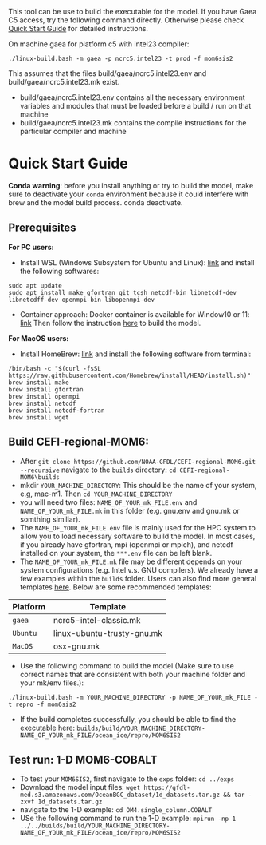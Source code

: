 This tool can be use to build the executable for the model. If you have Gaea C5 access, try the following command directly. Otherwise please check [Quick Start Guide](quick-start-guide) for detailed instructions.

On machine gaea for platform c5 with intel23 compiler:
```console
./linux-build.bash -m gaea -p ncrc5.intel23 -t prod -f mom6sis2
```
This assumes that the files build/gaea/ncrc5.intel23.env and build/gaea/ncrc5.intel23.mk exist.
-  build/gaea/ncrc5.intel23.env contains all the necessary environment variables and modules
that must be loaded before a build / run on that machine
-  build/gaea/ncrc5.intel23.mk  contains the compile instructions for the particular compiler and machine

# Quick Start Guide

**Conda warning**: before you install anything or try to build the model, make sure to deactivate your `conda` environment because it could interfere with brew and the model build process.
conda deactivate.

## Prerequisites
**For PC users:** 
- Install WSL (Windows Subsystem for Ubuntu and Linux):  [link](https://learn.microsoft.com/en-us/windows/wsl/install) and install the following softwares:
```console
sudo apt update
sudo apt install make gfortran git tcsh netcdf-bin libnetcdf-dev libnetcdff-dev openmpi-bin libopenmpi-dev
```
- Container approach: Docker container is available for Window10 or 11: [link]([https://docs.docker.com/desktop/install/windows-install/#:~:text=To%20run%20Windows%20containers%2C%20you,you%20to%20run%20Linux%20containers.&text=Docker%20only%20supports%20Docker%20Desktop,still%20within%20Microsoft's%20servicing%20timeline%20](https://docs.docker.com/desktop/install/windows-install/#:~:text=To%20run%20Windows%20containers%2C%20you,you%20to%20run%20Linux%20containers.&text=Docker%20only%20supports%20Docker%20Desktop,still%20within%20Microsoft's%20servicing%20timeline%20.)https://docs.docker.com/desktop/install/windows-install/#:~:text=To%20run%20Windows%20containers%2C%20you,you%20to%20run%20Linux%20containers.&text=Docker%20only%20supports%20Docker%20Desktop,still%20within%20Microsoft's%20servicing%20timeline%20.)
  Then follow the instruction [here](../ci/docker/README.md) to build the model.

**For MacOS users:** 
- Install HomeBrew: [link](https://brew.sh/) and install the following software from terminal:
```console
/bin/bash -c "$(curl -fsSL https://raw.githubusercontent.com/Homebrew/install/HEAD/install.sh)"
brew install make
brew install gfortran
brew install openmpi
brew install netcdf
brew install netcdf-fortran
brew install wget
```

## Build CEFI-regional-MOM6:
- After `git clone https://github.com/NOAA-GFDL/CEFI-regional-MOM6.git --recursive` navigate to the `builds` directory: `cd CEFI-regional-MOM6\builds`
- mkdir `YOUR_MACHINE_DIRECTORY`: This should be the name of your system, e.g, mac-m1. Then `cd YOUR_MACHINE_DIRECTORY`
- you will need two files: `NAME_OF_YOUR_mk_FILE.env` and `NAME_OF_YOUR_mk_FILE.mk` in this folder (e.g. gnu.env and gnu.mk or somthing similiar).
- The `NAME_OF_YOUR_mk_FILE.env` file is mainly used for the HPC system to allow you to load necessary software to build the model. In most cases, if you already have gfortran, mpi (openmpi or mpich), and netcdf installed on your system, the `***.env` file can be left blank.
- The `NAME_OF_YOUR_mk_FILE.mk` file may be different depends on your system configurations (e.g. Intel v.s. GNU compilers). We already have a few examples within the `builds` folder. Users can also find more general templates [here](https://github.com/NOAA-GFDL/mkmf/tree/af34a3f5845c5781101567e043e0dd3d93ff4145/templates). Below are some recommended templates:

| Platform          | Template |
| --------------    | ------- |
| ```gaea```        | ncrc5-intel-classic.mk |
| ```Ubuntu```      | linux-ubuntu-trusty-gnu.mk |
| ```MacOS```       | osx-gnu.mk |

- Use the following command to build the model (Make sure to use correct names that are consistent with both your machine folder and your mk/env files.):
```console
./linux-build.bash -m YOUR_MACHINE_DIRECTORY -p NAME_OF_YOUR_mk_FILE -t repro -f mom6sis2
```
- If the build completes successfully, you should be able to find the executable here: `builds/build/YOUR_MACHINE_DIRECTORY-NAME_OF_YOUR_mk_FILE/ocean_ice/repro/MOM6SIS2`

## Test run: 1-D MOM6-COBALT
- To test your `MOM6SIS2`, first navigate to the `exps` folder: `cd ../exps`
- Download the model input files: `wget https://gfdl-med.s3.amazonaws.com/OceanBGC_dataset/1d_datasets.tar.gz && tar -zxvf 1d_datasets.tar.gz`
- navigate to the 1-D example: `cd OM4.single_column.COBALT`
- USe the following command to run the 1-D example: `mpirun -np 1 ../../builds/build/YOUR_MACHINE_DIRECTORY-NAME_OF_YOUR_mk_FILE/ocean_ice/repro/MOM6SIS2`
